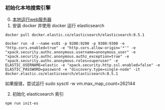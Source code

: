 ### 初始化本地搜索引擎
0. [本地运行web服务器](./local.md)
1. 安装 docker 并使用 docker 运行 elasticsearch

```
docker pull docker.elastic.co/elasticsearch/elasticsearch:8.5.1

docker run -d --name es01 -p 9200:9200 -p 9300:9300 -e "http.cors.enabled=true" -e "http.cors.allow-origin='*'" -e "xpack.security.authc.anonymous.username=anonymous_user" -e "xpack.security.authc.anonymous.authz_exception=true" -e "xpack.security.authc.anonymous.roles=superuser" -e ELASTIC_USERNAME=elastic -e "xpack.security.http.ssl.enabled=false" -e ELASTIC_PASSWORD=password -e "discovery.type=single-node" -it docker.elastic.co/elasticsearch/elasticsearch:8.5.1
```

如果报错，尝试运行 sudo sysctl -w vm.max_map_count=262144

2. 初始化 elasticsearch 索引

```
npm run init-es
```
